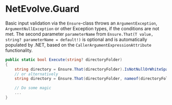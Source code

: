 # NetEvolve.Guard

Basic input validation via the `Ensure`-class throws an `ArgumentException`, `ArgumentNullException` or other Exception types, if the conditions are not met.
The second parameter `parameterName` from `Ensure.That(T value, string? parameterName = default!)` is optional and is automatically populated by .NET, based
on the `CallerArgumentExpressionAttribute` functionality.

```csharp
public static bool Execute(string? directoryFolder)
{
    string directory = Ensure.That(directoryFolder).IsNotNullOrWhiteSpace();
    // or alternatively
    string directory = Ensure.That(directoryFolder, nameof(directoryFolder)).IsNotNullOrWhiteSpace();

    // Do some magic
    ...
}
```